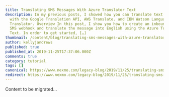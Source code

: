```yaml
---
title: Translating SMS Messages With Azure Translator Text
description: In my previous posts, I showed how you can translate text messages
  with the Google Translation API, AWS Translate. and IBM Watson Language
  Translator. Overview In this post, I show you how to create an inbound Nexmo
  SMS webhook and translate the message into English using the Azure Translator
  Text. In order to get started, […]
thumbnail: /content/blog/translating-sms-messages-with-azure-translator-text-dr/TW_Translate-SMS_1200x675.png
author: kellyjandrews
published: true
published_at: 2019-11-25T17:37:06.000Z
comments: true
category: tutorial
tags: []
canonical: https://www.nexmo.com/legacy-blog/2019/11/25/translating-sms-messages-with-azure-translator-text-dr
redirect: https://www.nexmo.com/legacy-blog/2019/11/25/translating-sms-messages-with-azure-translator-text-dr
---
```


Content to be migrated...
